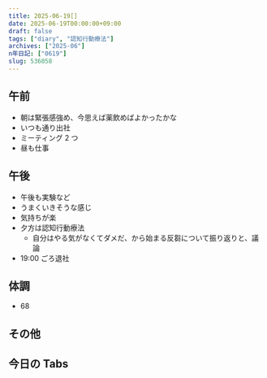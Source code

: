 ```yaml
---
title: 2025-06-19[]
date: 2025-06-19T00:00:00+09:00
draft: false
tags: ["diary", "認知行動療法"]
archives: ["2025-06"]
n年日記: ["0619"]
slug: 536058
---
```


## 午前

- 朝は緊張感強め、今思えば薬飲めばよかったかな
- いつも通り出社
- ミーティング 2 つ
- 昼も仕事

## 午後

- 午後も実験など
- うまくいきそうな感じ
- 気持ちが楽
- 夕方は認知行動療法
  - 自分はやる気がなくてダメだ、から始まる反芻について振り返りと、議論
- 19:00 ごろ退社

## 体調

- 68

## その他

## 今日の Tabs
